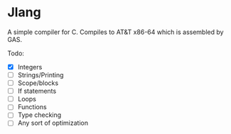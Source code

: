 # Jlang

A simple compiler for C. Compiles to AT&T x86-64 which is assembled by GAS.

Todo:

- [x] Integers
- [ ] Strings/Printing
- [ ] Scope/blocks
- [ ] If statements
- [ ] Loops
- [ ] Functions
- [ ] Type checking
- [ ] Any sort of optimization
